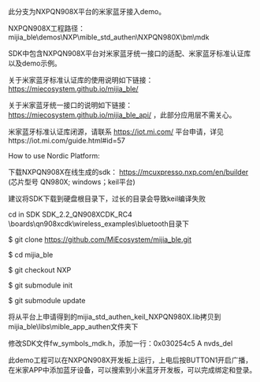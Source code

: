 此分支为NXPQN908X平台的米家蓝牙接入demo。

NXPQN908X工程路径：mijia_ble\demos\NXP\mible_std_authen\NXPQN980X\bm\mdk

SDK中包含NXPQN908X平台对米家蓝牙统一接口的适配、米家蓝牙标准认证库以及demo示例。

关于米家蓝牙标准认证库的使用说明如下链接：https://miecosystem.github.io/mijia_ble/

关于米家蓝牙统一接口的说明如下链接： https://miecosystem.github.io/mijia_ble_api/ ，此部分应用层不需关心。

米家蓝牙标准认证库闭源，请联系 https://iot.mi.com/ 平台申请，详见https://iot.mi.com/guide.html#id=57

How to use
Nordic Platform:

下载NXPQN908X在线生成的sdk： https://mcuxpresso.nxp.com/en/builder (芯片型号 QN980X; windows；keil平台)

建议将SDK下载到硬盘根目录下，过长的目录会导致keil编译失败

cd in SDK SDK_2.2_QN908XCDK_RC4 \boards\qn908xcdk\wireless_examples\bluetooth目录下

$ git clone https://github.com/MiEcosystem/mijia_ble.git

$ cd mijia_ble

$ git checkout NXP

$ git submodule init 

$ git submodule update

将从平台上申请得到的mijia_std_authen_keil_NXPQN980X.lib拷贝到mijia_ble\libs\mible_app_authen文件夹下

修改SDK文件fw_symbols_mdk.h，添加一行：0x030254c5 A nvds_del

此demo工程可以在NXPQN908X开发板上运行，上电后按BUTTON1开启广播，在米家APP中添加蓝牙设备，可以搜索到小米蓝牙开发板，可以完成绑定和登录。
